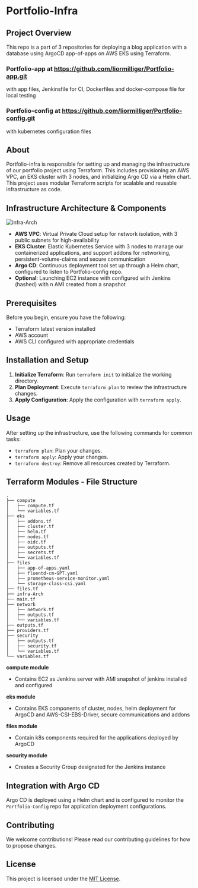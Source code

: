 # Portfolio-Infra

## Project Overview

This repo is a part of 3 repositories for deploying a blog application with a database using ArgoCD app-of-apps on AWS EKS using Terraform.

### Portfolio-app at https://github.com/liormilliger/Portfolio-app.git

with app files, Jenkinsfile for CI, Dockerfiles and docker-compose file for local testing

### Portfolio-config at https://github.com/liormilliger/Portfolio-config.git

with kubernetes configuration files

## About

Portfolio-infra is responsible for setting up and managing the infrastructure of our portfolio project using Terraform.
This includes provisioning an AWS VPC, an EKS cluster with 3 nodes, and initializing Argo CD via a Helm chart.
This project uses modular Terraform scripts for scalable and reusable infrastructure as code.

## Infrastructure Architecture & Components

![infra-Arch](https://github.com/liormilliger/Portfolio-infra/assets/64707466/bdb3828a-a1ae-4ffa-bcfb-a2eb5178e17a)

- **AWS VPC**: Virtual Private Cloud setup for network isolation, with 3 public subnets for high-availability
- **EKS Cluster**: Elastic Kubernetes Service with 3 nodes to manage our containerized applications, and support addons for networking, persistent-volume-claims and secure communication
- **Argo CD**: Continuous deployment tool set up through a Helm chart, configured to listen to Portfolio-config repo.
- **Optional**: Launching EC2 instance with configured with Jenkins (hashed) with n AMI created from a snapshot

## Prerequisites

Before you begin, ensure you have the following:
- Terraform latest version installed
- AWS account
- AWS CLI configured with appropriate credentials

## Installation and Setup

1. **Initialize Terraform**: Run `terraform init` to initialize the working directory.
2. **Plan Deployment**: Execute `terraform plan` to review the infrastructure changes.
3. **Apply Configuration**: Apply the configuration with `terraform apply`.

## Usage

After setting up the infrastructure, use the following commands for common tasks:
- `terraform plan`: Plan your changes.
- `terraform apply`: Apply your changes.
- `terraform destroy`: Remove all resources created by Terraform.

## Terraform Modules - File Structure
```
.
├── compute
│   ├── compute.tf
│   └── variables.tf
├── eks
│   ├── addons.tf
│   ├── cluster.tf
│   ├── helm.tf
│   ├── nodes.tf
│   ├── oidc.tf
│   ├── outputs.tf
│   ├── secrets.tf
│   └── variables.tf
├── files
│   ├── app-of-apps.yaml
│   ├── fluentd-cm-GPT.yaml
│   ├── prometheus-service-monitor.yaml
│   └── storage-class-csi.yaml
├── files.tf
├── infra-Arch
├── main.tf
├── network
│   ├── network.tf
│   ├── outputs.tf
│   └── variables.tf
├── outputs.tf
├── providers.tf
├── security
│   ├── outputs.tf
│   ├── security.tf
│   └── variables.tf
└── variables.tf
```

**compute module**
 
- Contains EC2 as Jenkins server with AMI snapshot of jenkins installed and configured

**eks module**

- Contains EKS components of cluster, nodes, helm deployment for ArgoCD and AWS-CSI-EBS-Driver, secure communications and addons

**files module**

- Contain k8s components required for the applications deployed by ArgoCD

**security module**

- Creates a Security Group designated for the Jenkins instance


## Integration with Argo CD

Argo CD is deployed using a Helm chart and is configured to monitor the `Portfolio-Config` repo for application deployment configurations.

## Contributing

We welcome contributions! Please read our contributing guidelines for how to propose changes.

## License

This project is licensed under the [MIT License](LICENSE).
